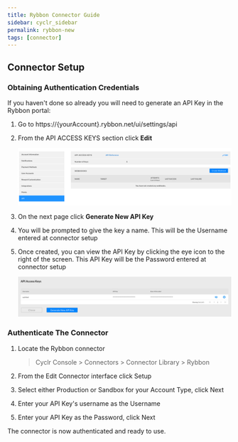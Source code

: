 ```yaml
---
title: Rybbon Connector Guide
sidebar: cyclr_sidebar
permalink: rybbon-new
tags: [connector]
---
```


## Connector Setup

### Obtaining Authentication Credentials

If you haven't done so already you will need to generate an API Key in the Rybbon portal:

1. Go to https://<span>{yourAccount}.rybbon</span>.net/ui/settings/api

2. From the API ACCESS KEYS section click **Edit**

   ![api key dashboard](./images/rybbon_api_key_dashboard.png)

3. On the next page click **Generate New API Key**

4. You will be prompted to give the key a name. This will be the Username entered at connector setup

5. Once created, you can view the API Key by clicking the eye icon to the right of the screen. This API Key will be the Password entered at connector setup

   ![api key](./images/rybbon_api_key.png)

### Authenticate The Connector

1. Locate the Rybbon connector

   > Cyclr Console > Connectors > Connector Library > Rybbon

2. From the Edit Connector interface click Setup

3. Select either Production or Sandbox for your Account Type, click Next

4. Enter your API Key's username as the Username

5. Enter your API Key as the Password, click Next

The connector is now authenticated and ready to use.
